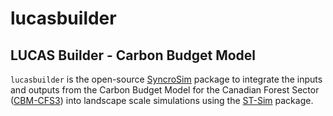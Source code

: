 # lucasbuilder

## LUCAS Builder - Carbon Budget Model

`lucasbuilder` is the open-source [SyncroSim](https://syncrosim.com/) package to integrate the inputs and outputs from the Carbon Budget Model for the Canadian Forest Sector ([CBM-CFS3](https://natural-resources.canada.ca/climate-change/climate-change-impacts-forests/carbon-budget-model)) into landscape scale simulations using the [ST-Sim](http://docs.stsim.net/) package.

